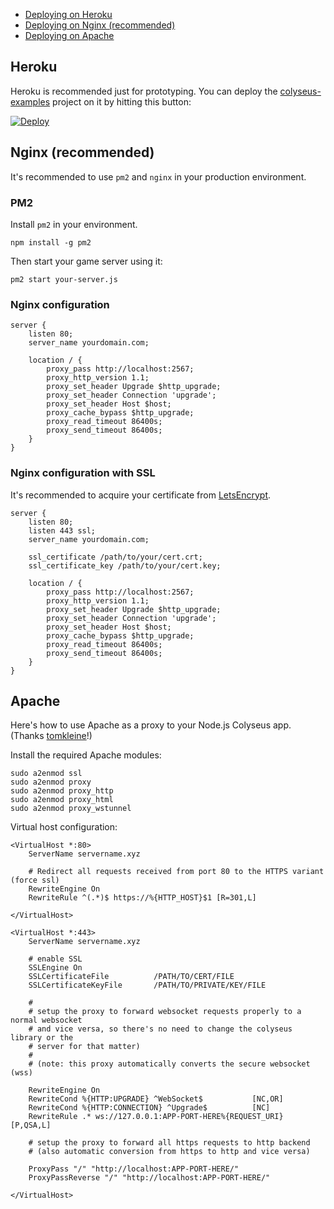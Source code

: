 - [Deploying on Heroku](#heroku)
- [Deploying on Nginx (recommended)](#nginx-recommended)
- [Deploying on Apache](#apache)

## Heroku

Heroku is recommended just for prototyping. You can deploy the [colyseus-examples](https://github.com/colyseus/colyseus-examples) project on it by hitting this button:

[![Deploy](https://www.herokucdn.com/deploy/button.svg)](https://heroku.com/deploy?template=https://github.com/colyseus/colyseus-examples)

## Nginx (recommended)

It's recommended to use `pm2` and `nginx` in your production environment.

### PM2

Install `pm2` in your environment.

```
npm install -g pm2
```

Then start your game server using it:

```
pm2 start your-server.js
```

### Nginx configuration

```
server {
    listen 80;
    server_name yourdomain.com;

    location / {
        proxy_pass http://localhost:2567;
        proxy_http_version 1.1;
        proxy_set_header Upgrade $http_upgrade;
        proxy_set_header Connection 'upgrade';
        proxy_set_header Host $host;
        proxy_cache_bypass $http_upgrade;
        proxy_read_timeout 86400s;
        proxy_send_timeout 86400s;
    }
}
```

### Nginx configuration with SSL

It's recommended to acquire your certificate from [LetsEncrypt](https://letsencrypt.org).

```
server {
    listen 80;
    listen 443 ssl;
    server_name yourdomain.com;

    ssl_certificate /path/to/your/cert.crt;
    ssl_certificate_key /path/to/your/cert.key;

    location / {
        proxy_pass http://localhost:2567;
        proxy_http_version 1.1;
        proxy_set_header Upgrade $http_upgrade;
        proxy_set_header Connection 'upgrade';
        proxy_set_header Host $host;
        proxy_cache_bypass $http_upgrade;
        proxy_read_timeout 86400s;
        proxy_send_timeout 86400s;
    }
}
```

## Apache

Here's how to use Apache as a proxy to your Node.js Colyseus app. (Thanks [tomkleine](https://github.com/tomkleine)!)

Install the required Apache modules:

```
sudo a2enmod ssl
sudo a2enmod proxy
sudo a2enmod proxy_http
sudo a2enmod proxy_html
sudo a2enmod proxy_wstunnel
```

Virtual host configuration:

```
<VirtualHost *:80>
    ServerName servername.xyz

    # Redirect all requests received from port 80 to the HTTPS variant (force ssl)
    RewriteEngine On
    RewriteRule ^(.*)$ https://%{HTTP_HOST}$1 [R=301,L]

</VirtualHost>

<VirtualHost *:443>
    ServerName servername.xyz

    # enable SSL
    SSLEngine On
    SSLCertificateFile          /PATH/TO/CERT/FILE
    SSLCertificateKeyFile       /PATH/TO/PRIVATE/KEY/FILE

    #
    # setup the proxy to forward websocket requests properly to a normal websocket
    # and vice versa, so there's no need to change the colyseus library or the
    # server for that matter)
    #
    # (note: this proxy automatically converts the secure websocket (wss)

    RewriteEngine On
    RewriteCond %{HTTP:UPGRADE} ^WebSocket$           [NC,OR]
    RewriteCond %{HTTP:CONNECTION} ^Upgrade$          [NC]
    RewriteRule .* ws://127.0.0.1:APP-PORT-HERE%{REQUEST_URI}  [P,QSA,L]

    # setup the proxy to forward all https requests to http backend
    # (also automatic conversion from https to http and vice versa)

    ProxyPass "/" "http://localhost:APP-PORT-HERE/"
    ProxyPassReverse "/" "http://localhost:APP-PORT-HERE/"

</VirtualHost>
```